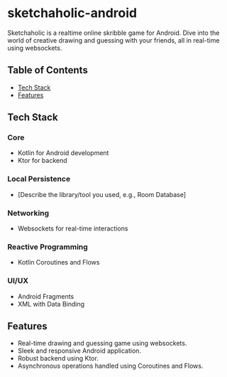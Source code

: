 # sketchaholic-android

Sketchaholic is a realtime online skribble game for Android. Dive into the world of creative drawing and guessing with your friends, all in real-time using websockets.

## Table of Contents
- [Tech Stack](#tech-stack)
- [Features](#features)

## Tech Stack

### Core
- Kotlin for Android development
- Ktor for backend

### Local Persistence
- [Describe the library/tool you used, e.g., Room Database]

### Networking
- Websockets for real-time interactions

### Reactive Programming
- Kotlin Coroutines and Flows

### UI/UX
- Android Fragments
- XML with Data Binding

## Features
- Real-time drawing and guessing game using websockets.
- Sleek and responsive Android application.
- Robust backend using Ktor.
- Asynchronous operations handled using Coroutines and Flows.

